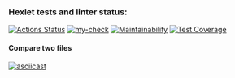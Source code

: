 ### Hexlet tests and linter status:
[![Actions Status](https://github.com/DamperX/frontend-project-lvl2/workflows/hexlet-check/badge.svg)](https://github.com/DamperX/frontend-project-lvl2/actions) [![my-check](https://github.com/DamperX/frontend-project-lvl2/actions/workflows/my-check.yml/badge.svg?branch=main&event=push)](https://github.com/DamperX/frontend-project-lvl2/actions/workflows/my-check.yml) [![Maintainability](https://api.codeclimate.com/v1/badges/8880e93c76e26fd049ce/maintainability)](https://codeclimate.com/github/DamperX/frontend-project-lvl2/maintainability) [![Test Coverage](https://api.codeclimate.com/v1/badges/8880e93c76e26fd049ce/test_coverage)](https://codeclimate.com/github/DamperX/frontend-project-lvl2/test_coverage)



#### Compare two files

[![asciicast](https://asciinema.org/a/N2urrRSZfKnVPoxF23TZ5CPvx.svg)](https://asciinema.org/a/N2urrRSZfKnVPoxF23TZ5CPvx)